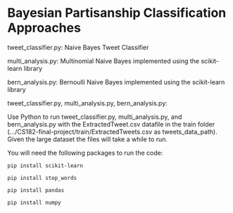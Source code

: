 # Bayesian Partisanship Classification Approaches

tweet_classifier.py: Naive Bayes Tweet Classifier 

multi_analysis.py: Multinomial Naive Bayes implemented using the scikit-learn library 

bern_analysis.py: Bernoulli Naive Bayes implemented using the scikit-learn library 


tweet_classifier.py, multi_analysis.py, bern_analysis.py:

Use Python to run tweet_classifier.py, multi_analysis.py, and bern_analysis.py with the ExtractedTweet.csv datafile in the train folder (.../CS182-final-project/train/ExtractedTweets.csv as tweets_data_path). Given the large dataset the files will take a while to run. 

You will need the following packages to run the code:

`pip install scikit-learn`

`pip install stop_words`

`pip install pandas`

`pip install numpy`






